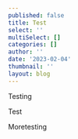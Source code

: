 ```yaml
---
published: false
title: Test
select: ''
multiSelect: []
categories: []
author: ''
date: '2023-02-04'
thumbnail: ''
layout: blog
---
```

T﻿esting

<Component>

Test

</Component>

Moretesting 

